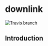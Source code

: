 # downlink
[![Travis branch](https://img.shields.io/travis/aiotrc/downlink/master.svg?style=flat-square)](https://travis-ci.org/aiotrc/downlink)

## Introduction
